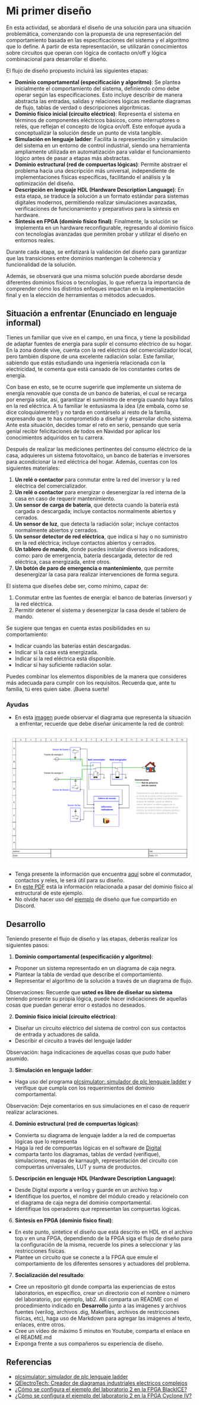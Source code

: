 <!-- LTeX: language=es -->
# Mi primer diseño

<!--En esta actividad abordará el diseño de una solución de una situación problema,-->
<!--que puede ser abordada desde los conocimientos de circuitos que operan con lógica-->
<!--on/off por contacto y de lógica combinacional.-->
<!--El flujo de diseño planteado permitirá plantear una solución desde el dominio físico (circuito eléctrico),-->
<!--simular esta solución a través de una representación en lenguaje ladder, luego, pasar a un dominio estructural (red de compuertas lógicas), simular la red de compuertas,-->
<!--describir esta red de compuertas en un lenguaje HDL y verificar su funcionamiento nuevamente, para finalmente implementar esta solución en un dominio físico-->
<!--sintetizando la red decompuertas en una FPGA.-->
<!---->
<!--Observará además que una solución se puede abordar en diferentes dominios físicos o tecnologías.-->

En esta actividad, se abordará el diseño de una solución para una situación
problemática, comenzando con la propuesta de una representación del
comportamiento basada en las especificaciones del sistema y el algoritmo que lo
define. A partir de esta representación, se utilizarán conocimientos sobre
circuitos que operan con lógica de contacto on/off y lógica combinacional para
desarrollar el diseño.

El flujo de diseño propuesto incluirá las siguientes etapas:

* **Dominio comportamental (especificación y algoritmo)**: Se plantea inicialmente
el comportamiento del sistema, definiendo cómo debe operar según las
especificaciones. Esto incluye describir de manera abstracta las entradas,
salidas y relaciones lógicas mediante diagramas de flujo, tablas de verdad o
descripciones algorítmicas.
* **Dominio físico inicial (circuito eléctrico)**: Representa el sistema en
términos de componentes eléctricos básicos, como interruptores o relés, que
reflejan el concepto de lógica on/off. Este enfoque ayuda a conceptualizar la
solución desde un punto de vista tangible.
* **Simulación en lenguaje ladder**: Facilita la representación y simulación
del sistema en un entorno de control industrial, siendo una herramienta
ampliamente utilizada en automatización para validar el funcionamiento lógico
antes de pasar a etapas más abstractas.
* **Dominio estructural (red de compuertas lógicas)**: Permite abstraer el
problema hacia una descripción más universal, independiente de implementaciones
físicas específicas, facilitando el análisis y la optimización del diseño.
* **Descripción en lenguaje HDL (Hardware Description Language)**: En esta
etapa, se traduce la solución a un formato estándar para sistemas digitales
modernos, permitiendo realizar simulaciones avanzadas, verificaciones de
funcionamiento y preparativos para la síntesis en hardware.
* **Síntesis en FPGA (dominio físico final)**: Finalmente, la solución se
implementa en un hardware reconfigurable, regresando al dominio físico con
tecnologías avanzadas que permiten probar y utilizar el diseño en entornos
reales.

Durante cada etapa, se enfatizará la validación del diseño para garantizar que
las transiciones entre dominios mantengan la coherencia y funcionalidad de la
solución.

Además, se observará que una misma solución puede abordarse desde diferentes
dominios físicos o tecnologías, lo que refuerza la importancia de comprender
cómo los distintos enfoques impactan en la implementación final y en la
elección de herramientas o métodos adecuados.

## Situación a enfrentar (Enunciado en lenguaje informal)

<!--Usted tiene un familiar que vive en el campo, tiene una finca y posibilidades de adaptar fuentes de energía para el consumo-->
<!--energético de su casa. En el lugar cuenta con la red eléctrica del comercializador de la zona rural y una excelente radiación-->
<!--solar. él sabe que usted está estudiando una ingeniería relacionada a la electricidad y le indica que está aburrido de los-->
<!--cortes de energía eléctrica en su zona. Usted por ocurrencia le sugiere tener un banco de baterías y un sistema fotovoltaíco para-->
<!--poder suplir de energía a su hogar cuando tenga fallos en la red eléctrica. A su familiar le suena la idea y como dicen coloquialmente-->
<!--¡lo embala!, llama a los demás familiares y empieza a expresar que usted se ha comprometido a desarrollar y diseñar-->
<!--ese sistema. usted por lo tanto siente que debe hacer lo mejor para que en Navidad sus familiares le feliciten porque está aplicando-->
<!--los conocimientos que ha estado desarrollando en su carrera.-->
<!---->
<!--Después de realizar las mediciones pertinentes de la carga eléctrica del hogar usted adquiere un sistema foltovoltáico, banco de baterías e iversores-->
<!--para acodicionar la red eléctrica de la casa y tiene los siguientes materiales:-->
<!---->
<!--* Un relé para conmutar la red del inversor y la red eléctrica del comercializador de la zona.-->
<!--* Un relé para energizar o desenergizar la red interna de la casa, en el caso de requerir realizar algún mantenimiento-->
<!--* Un sensor de medición de carga de la bateria, el cual sensa cuando la batería está cargada y cuando está descargada, tiene contactos tanto normalmente abiertos como normalmente cerrados.-->
<!--* Un sensor de luz que puede ser usado para detectar cuando hay radiación solar, tiene contactos tanto abiertos como cerrados-->
<!--* Un sensor detector de energía de red, el cual indica cuando hay electricidad en la red y cuando no la hay, tiene contactos abiertos y cerrados-->
<!--* Un tablero de mando en el cual usted puede poner diferentes indicadores, como pueden ser, paro de emergencia, batería descargada, detector de red electrica, casa energizada, etc.-->
<!--* Un botón de paro de emergencia o  demantenimiento, el cual, como fue mencionado, puede desenergizar su casa y para realizar otros mantenimientos.-->
<!---->
<!--El sistema que usted diseña minimo debe ser capaz de:-->
<!---->
<!--* Conmutar las fuentes de energía, ya sea de las baterías (el inversor) o de la red eléctrica.-->
<!--* Indicar cuando están las baterías descargadas-->
<!--* Indicar si se encuentra energizada la casa-->
<!--* Indicar si se detecta la red eléctrica de la casa-->
<!--* Indicar si hay suficiente radiación solar-->
<!--* Desde el tablero de mando poder detener el sistema desenergizado la casa.-->
<!---->
<!--Podrá realizar las combinaciones que usted crea convenientes, recuerde que ante su familia, usted es el que sabe, buena suerte!-->

Tienes un familiar que vive en el campo, en una finca, y tiene la posibilidad
de adaptar fuentes de energía para suplir el consumo eléctrico de su hogar. En
la zona donde vive, cuenta con la red eléctrica del comercializador local, pero
también dispone de una excelente radiación solar. Este familiar, sabiendo que
estás estudiando una ingeniería relacionada con la electricidad, te comenta que
está cansado de los constantes cortes de energía.

Con base en esto, se te ocurre sugerirle que implemente un sistema de energía
renovable que consta de un banco de baterías, el cual se recarga por energía
solar, así, garantizar el suministro de energía cuando haya fallos en la red
eléctrica. A tu familiar le entusiasma la idea (¡te embala, como se dice
coloquialmente!) y no tarda en contárselo al resto de la familia, expresando
que te has comprometido a diseñar y desarrollar dicho sistema. Ante esta
situación, decides tomar el reto en serio, pensando que sería genial recibir
felicitaciones de todos en Navidad por aplicar los conocimientos adquiridos en
tu carrera.

Después de realizar las mediciones pertinentes del consumo eléctrico de la
casa, adquieres un sistema fotovoltaico, un banco de baterías e inversores para
acondicionar la red eléctrica del hogar. Además, cuentas con los siguientes
materiales:

1. **Un relé o contactor** para conmutar entre la red del inversor y la red eléctrica del
   comercializador.
2. **Un relé o contactor** para energizar o desenergizar la red interna de la casa en caso de
   requerir mantenimiento.
3. **Un sensor de carga de batería**, que detecta cuando la batería está cargada o
   descargada; incluye contactos normalmente abiertos y cerrados.
4. **Un sensor de luz**, que detecta la radiación solar; incluye contactos
   normalmente abiertos y cerrados.
5. **Un sensor detector de red eléctrica**, que indica si hay o no suministro en la
   red eléctrica; incluye contactos abiertos y cerrados.
6. **Un tablero de mando**, donde puedes instalar diversos indicadores, como: paro
   de emergencia, batería descargada, detector de red eléctrica, casa
energizada, entre otros.
7. **Un botón de paro de emergencia o mantenimiento**, que permite desenergizar la
   casa para realizar intervenciones de forma segura.

El sistema que diseñes debe ser, como mínimo, capaz de:

1. Conmutar entre las fuentes de energía: el banco de baterías (inversor) y la
   red eléctrica.
2. Permitir detener el sistema y desenergizar la casa desde el tablero de
   mando.

Se sugiere que tengas en cuenta estas posibilidades en su comportamiento:

* Indicar cuando las baterías están descargadas.
* Indicar si la casa está energizada.
* Indicar si la red eléctrica está disponible.
* Indicar si hay suficiente radiación solar.

Puedes combinar los elementos disponibles de la manera que consideres más
adecuada para cumplir con los requisitos. Recuerda que, ante tu familia, tú
eres quien sabe. ¡Buena suerte!

### Ayudas

* En esta [imagen](./qelectrotech/diagrama-lab2.pdf) puede observar el diagrama
que representa la situación a enfrentar, recuerde que debe diseñar únicamente
la red de control:

![Situación problema](./qelectrotech/diagrama-situacion-problema.png)

* Tenga presente la información que encuentra
[aquí](./qelectrotech/contactos-conmutador-bateria-y-fuente.pdf) sobre el
conmutador, contactos y reles, le será útil para su diseño.
* En [este PDF](./notas_annotated.pdf) está la información relacionada a pasar del dominio físico al estructural de
este ejemplo.
* No olvide hacer uso del [ejemplo](./example-design_annotated.pdf) de diseño que fue compartido en Discord.

## Desarrollo

Teniendo presente el flujo de diseño y las etapas, deberás realizar los siguientes pasos:

1. **Dominio comportamental (especificación y algoritmo)**:

* Proponer un sistema representado en un diagrama de caja negra.
* Plantear la tabla de verdad que describe el comportamiento.
* Representar el algoritmo de la solución a través de un diagrama de flujo.

Observaciones: Recuerde que **usted es libre de diseñar su sistema** teniendo presente su propia lógica, puede hacer indicaciones de aquellas cosas que puedan generar error o estados no deseados.

2. **Dominio físico inicial (circuito eléctrico)**:

* Diseñar un circuito eléctrico del sistema de control con sus contactos de entrada y actuadores de salida.
* Describir el circuito a través del lenguaje ladder

Observación: haga indicaciones de aquellas cosas que pudo haber asumido.

3. **Simulación en lenguaje ladder**:

* Haga uso del programa [plcsimulator: simulador de plc lenguaje ladder](https://app.plcsimulator.online/) y verifique
que cumpla con los requerimientos del dominio comportamental.

Observación: Deje comentarios en sus simulaciones en el caso de requerir realizar aclaraciones.

4. **Dominio estructural (red de compuertas lógicas)**:

* Convierta su diagrama de lenguaje ladder a la red de compuertas lógicas que lo representa
* Haga la red de compuertas lógicas en el software de [Digital](https://github.com/hneemann/Digital)
* comparta tanto los diagramas, tablas de verdad (verifique), simulaciones, mapas de karnaugh, representación del circuito con compuertas universales, LUT y suma de productos.


5. **Descripción en lenguaje HDL (Hardware Description Language)**:

* Desde Digital exporte a verilog y guarde en un archivo top.v
* Identifique los puertos, el nombre del módulo creado y relaciónelo con el diagrama de caja negra del dominio comportamental.
* Identifique los operadores que representan las compuertas lógicas.

6. **Síntesis en FPGA (dominio físico final)**:

* En este punto, sintetice el diseño que está descrito en HDL en el archivo
top.v en una FPGA, dependiendo de la FPGA siga el flujo de diseño para la
configuración de la misma, recuerde los pines a seleccionar y las restricciones
físicas.
* Plantee un circuito que se conecte a la FPGA que emule el comportamiento de
los diferentes sensores y actuadores del problema.

7. **Socialización del resultado**:

* Cree un repositorio git donde comparta las experiencias de estos
laboratorios, en específico, crear un directorio con el nombre o número del
laboratorio, por ejemplo, lab2. Allí comparta un README con el procedimiento
indicado en **Desarrollo** junto a las imágenes y archivos fuentes (verilog,
archivos .dig, Makefiles, archivos de restricciones físicas, etc), haga
uso de Markdown para agregar las imágenes al texto, enlaces, entre otros.
* Cree un vídeo de máximo 5 minutos en Youtube, comparta el enlace en el
README.md
* Exponga frente a sus compañeros su experiencia de diseño.

## Referencias

* [plcsimulator: simulador de plc lenguaje ladder](https://app.plcsimulator.online/)
* [QElectroTech: Creador de diagramas industriales electricos complejos](https://qelectrotech.org/)
* [¿Cómo se configura el ejemplo del laboratorio 2 en la FPGA BlackICE?](https://www.youtube.com/watch?v=2GnsQ3oH4YA)
* [¿Cómo se configura el ejemplo del laboratorio 2 en la FPGA Cyclone IV?](https://youtu.be/vO_olVPR1BQ)
